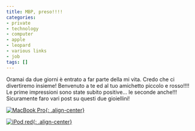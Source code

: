 ```yaml
---
title: MBP, preso!!!!
categories:
- private
- technology
- computer
- apple
- leopard
- various links
- job
tags: []
---
```

Oramai da due giorni è entrato a far parte della mi vita. Credo che ci
divertiremo insieme! Benvenuto a te ed al tuo amichetto piccolo e rosso!!!!  
Le prime impressioni sono state subito positive... le seconde anche!!!
Sicuramente faro vari post su questi due gioiellini!  

[![MacBook Pro]({{site.url}}/images/dscn0402.jpg){: .align-center}]({{site.url}}/images/dscn0402.jpg
"MacBook Pro" )

[![iPod red]({{site.url}}/images/dscn0409.jpg){: .align-center}]({{site.url}}/images/dscn0409.jpg "iPod red" )

